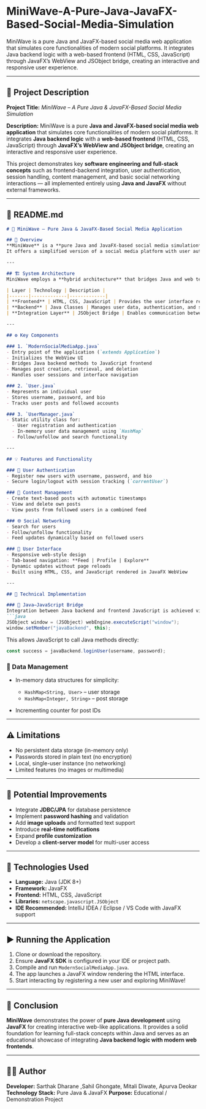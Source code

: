# MiniWave-A-Pure-Java-JavaFX-Based-Social-Media-Simulation
MiniWave is a pure Java and JavaFX-based social media web application that simulates core functionalities of modern social platforms. It integrates Java backend logic with a web-based frontend (HTML, CSS, JavaScript) through JavaFX’s WebView and JSObject bridge, creating an interactive and responsive user experience.

---

## 📝 **Project Description**

**Project Title:** *MiniWave – A Pure Java & JavaFX-Based Social Media Simulation*

**Description:**
MiniWave is a pure **Java and JavaFX-based social media web application** that simulates core functionalities of modern social platforms. It integrates **Java backend logic** with a **web-based frontend** (HTML, CSS, JavaScript) through **JavaFX’s WebView and JSObject bridge**, creating an interactive and responsive user experience.

This project demonstrates key **software engineering and full-stack concepts** such as frontend-backend integration, user authentication, session handling, content management, and basic social networking interactions — all implemented entirely using **Java and JavaFX** without external frameworks.

---

## 📘 **README.md**

````markdown
# 🌊 MiniWave – Pure Java & JavaFX-Based Social Media Application

## 📖 Overview
**MiniWave** is a **pure Java and JavaFX-based social media simulation** that demonstrates how a Java desktop application can integrate with modern web technologies (HTML, CSS, JavaScript) through the **JavaFX WebView** component.  
It offers a simplified version of a social media platform with user authentication, post creation, following system, and a dynamic feed — all powered by Java logic behind an interactive web interface.

---

## 🏗️ System Architecture
MiniWave employs a **hybrid architecture** that bridges Java and web technologies:

| Layer | Technology | Description |
|-------|-------------|-------------|
| **Frontend** | HTML, CSS, JavaScript | Provides the user interface rendered inside JavaFX WebView |
| **Backend** | Java Classes | Manages user data, authentication, and social logic |
| **Integration Layer** | JSObject Bridge | Enables communication between Java and JavaScript for seamless UI updates |

---

## ⚙️ Key Components

### 1. `ModernSocialMediaApp.java`
- Entry point of the application (`extends Application`)
- Initializes the WebView UI
- Bridges Java backend methods to JavaScript frontend
- Manages post creation, retrieval, and deletion
- Handles user sessions and interface navigation

### 2. `User.java`
- Represents an individual user
- Stores username, password, and bio
- Tracks user posts and followed accounts

### 3. `UserManager.java`
- Static utility class for:
  - User registration and authentication
  - In-memory user data management using `HashMap`
  - Follow/unfollow and search functionality

---

## 💡 Features and Functionality

### 👤 User Authentication
- Register new users with username, password, and bio  
- Secure login/logout with session tracking (`currentUser`)  

### 📝 Content Management
- Create text-based posts with automatic timestamps  
- View and delete own posts  
- View posts from followed users in a combined feed  

### 🌐 Social Networking
- Search for users  
- Follow/unfollow functionality  
- Feed updates dynamically based on followed users  

### 🎨 User Interface
- Responsive web-style design  
- Tab-based navigation: **Feed | Profile | Explore**  
- Dynamic updates without page reloads  
- Built using HTML, CSS, and JavaScript rendered in JavaFX WebView  

---

## 🧩 Technical Implementation

### 🔗 Java–JavaScript Bridge
Integration between Java backend and frontend JavaScript is achieved via:
```java
JSObject window = (JSObject) webEngine.executeScript("window");
window.setMember("javaBackend", this);
````

This allows JavaScript to call Java methods directly:

```js
const success = javaBackend.loginUser(username, password);
```

### 🧠 Data Management

* In-memory data structures for simplicity:

  * `HashMap<String, User>` – user storage
  * `HashMap<Integer, String>` – post storage
* Incrementing counter for post IDs

---

## ⚠️ Limitations

* No persistent data storage (in-memory only)
* Passwords stored in plain text (no encryption)
* Local, single-user instance (no networking)
* Limited features (no images or multimedia)

---

## 🚀 Potential Improvements

* Integrate **JDBC/JPA** for database persistence
* Implement **password hashing** and validation
* Add **image uploads** and formatted text support
* Introduce **real-time notifications**
* Expand **profile customization**
* Develop a **client-server model** for multi-user access

---

## 🧰 Technologies Used

* **Language:** Java (JDK 8+)
* **Framework:** JavaFX
* **Frontend:** HTML, CSS, JavaScript
* **Libraries:** `netscape.javascript.JSObject`
* **IDE Recommended:** IntelliJ IDEA / Eclipse / VS Code with JavaFX support

---

## ▶️ Running the Application

1. Clone or download the repository.
2. Ensure **JavaFX SDK** is configured in your IDE or project path.
3. Compile and run `ModernSocialMediaApp.java`.
4. The app launches a JavaFX window rendering the HTML interface.
5. Start interacting by registering a new user and exploring MiniWave!

---

## 🏁 Conclusion

**MiniWave** demonstrates the power of **pure Java development** using **JavaFX** for creating interactive web-like applications.
It provides a solid foundation for learning full-stack concepts within Java and serves as an educational showcase of integrating **Java backend logic with modern web frontends**.

---

## 👨‍💻 Author

**Developer:** Sarthak Dharane ,Sahil Ghongate, Mitali Diwate, Apurva Deokar
**Technology Stack:** Pure Java & JavaFX
**Purpose:** Educational / Demonstration Project


